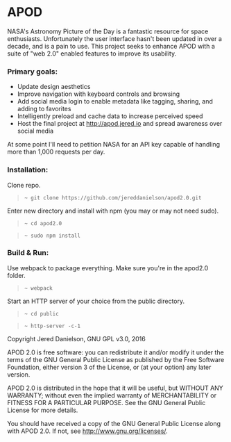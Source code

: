 # APOD

NASA's Astronomy Picture of the Day is a fantastic resource for space enthusiasts. Unfortunately the user interface hasn't been updated in over a decade, and is a pain to use. This project seeks to enhance APOD with a suite of "web 2.0" enabled features to improve its usability.

### Primary goals:
- Update design aesthetics
- Improve navigation with keyboard controls and browsing
- Add social media login to enable metadata like tagging, sharing, and adding to favorites
- Intelligently preload and cache data to increase perceived speed
- Host the final project at http://apod.jered.io and spread awareness over social media

At some point I'll need to petition NASA for an API key capable of handling more than 1,000 requests per day.

### Installation:

Clone repo.
> `~ git clone https://github.com/jereddanielson/apod2.0.git`

Enter new directory and install with npm (you may or may not need sudo).
> `~ cd apod2.0`

> `~ sudo npm install`

### Build & Run:

Use webpack to package everything. Make sure you're in the apod2.0 folder.
> `~ webpack`

Start an HTTP server of your choice from the public directory.
> `~ cd public`

> `~ http-server -c-1`

Copyright Jered Danielson, GNU GPL v3.0, 2016

APOD 2.0 is free software: you can redistribute it and/or modify
it under the terms of the GNU General Public License as published by
the Free Software Foundation, either version 3 of the License, or
(at your option) any later version.

APOD 2.0 is distributed in the hope that it will be useful,
but WITHOUT ANY WARRANTY; without even the implied warranty of
MERCHANTABILITY or FITNESS FOR A PARTICULAR PURPOSE.  See the
GNU General Public License for more details.

You should have received a copy of the GNU General Public License
along with APOD 2.0.  If not, see <http://www.gnu.org/licenses/>.